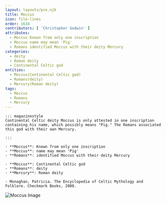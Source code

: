 ```yaml
---
layout: layouts/pce.njk
title: Moccus
icon: file-lines
order: 1634
contributors: [ 'Christopher Godwin' ]
attributes:
  - Moccus Known from only one inscription
  - Moccus name may mean 'Pig'
  - Romans identified Moccus with their deity Mercury
categories:
  - deity
  - Roman deity
  - Continental Celtic god
entities:
  - Moccus(Continental Celtic god)
  - Romans(deity)
  - Mercury(Roman deity)
tags:
  - Moccus
  - Romans
  - Mercury
---
```

``` tab [group1:Info]
::: magazinestyle
Continental Celtic deity Moccus is only attested in one inscription containing his name, which possibly means "Pig." The Romans associated this god with their own Mercury.

:::
```
``` tab [group1:Attributes]
- **Moccus**: Known from only one inscription
- **Moccus**: name may mean 'Pig'
- **Romans**: identified Moccus with their deity Mercury
```
``` tab [group1:Entities]
- **Moccus**: Continental Celtic god
- **Romans**: deity
- **Mercury**: Roman deity
```
``` tab [group1:Sources]
- Monaghan, Patricia. The Encyclopedia of Celtic Mythology and Folklore. Checkmark Books, 2008.
```
![Moccus Image](['https://upload.wikimedia.org/wikipedia/commons/d/dd/Aulerques_Eburovices_%28R%C3%A9gion_d%27%C3%89vreux%29_Bronze_%C3%A0_l%27enseigne_de_sanglier.jpg'])
